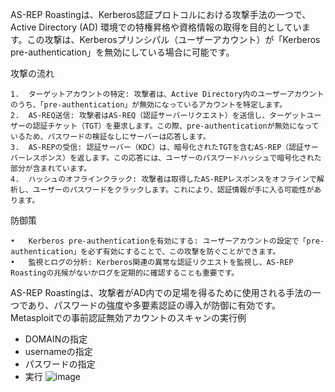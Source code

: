 AS-REP Roastingは、Kerberos認証プロトコルにおける攻撃手法の一つで、Active Directory (AD) 環境での特権昇格や資格情報の取得を目的としています。この攻撃は、Kerberosプリンシパル（ユーザーアカウント）が「Kerberos pre-authentication」を無効にしている場合に可能です。

攻撃の流れ

	1.	ターゲットアカウントの特定: 攻撃者は、Active Directory内のユーザーアカウントのうち、「pre-authentication」が無効になっているアカウントを特定します。
	2.	AS-REQ送信: 攻撃者はAS-REQ（認証サーバーリクエスト）を送信し、ターゲットユーザーの認証チケット（TGT）を要求します。この際、pre-authenticationが無効になっているため、パスワードの検証なしにサーバーは応答します。
	3.	AS-REPの受信: 認証サーバー（KDC）は、暗号化されたTGTを含むAS-REP（認証サーバーレスポンス）を返します。この応答には、ユーザーのパスワードハッシュで暗号化された部分が含まれています。
	4.	ハッシュのオフラインクラック: 攻撃者は取得したAS-REPレスポンスをオフラインで解析し、ユーザーのパスワードをクラックします。これにより、認証情報が手に入る可能性があります。

防御策

	•	Kerberos pre-authenticationを有効にする: ユーザーアカウントの設定で「pre-authentication」を必ず有効にすることで、この攻撃を防ぐことができます。
	•	監視とログの分析: Kerberos関連の異常な認証リクエストを監視し、AS-REP Roastingの兆候がないかログを定期的に確認することも重要です。

AS-REP Roastingは、攻撃者がAD内での足場を得るために使用される手法の一つであり、パスワードの強度や多要素認証の導入が防御に有効です。
Metasploitでの事前認証無効アカウントのスキャンの実行例
- DOMAINの指定
- usernameの指定
- パスワードの指定
- 実行
![image](https://github.com/user-attachments/assets/e6eeee9a-0f95-472b-acb9-87ba8f8d6891)
